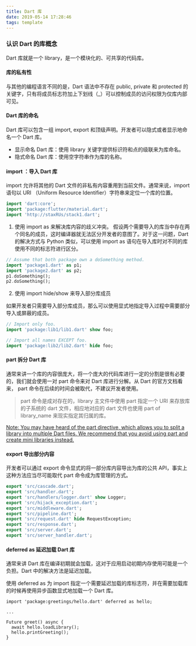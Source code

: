 ```yaml
---
title: Dart 库
date: 2019-05-14 17:28:46
tags: template
---
```


### 认识 Dart 的库概念

Dart 库就是一个 library，是一个模块化的、可共享的代码库。

#### 库的私有性

与其他的编程语言不同的是，Dart 语法中不存在 public, private 和 protected 的关键字，只有将成员标志符加上下划线（_）可以控制成员的访问权限为仅库内部可见。

#### Dart 库的命名

Dart 库可以包含一组 import, export 和顶级声明。开发者可以隐式或者显示地命名一个 Dart 库。

- 显示命名 Dart 库：使用 library 关键字提供标识符和点的级联来为库命名。
- 隐式命名 Dart 库：使用空字符串作为库的名称。

#### import ：导入 Dart 库

import 允许将其他的 Dart 文件的非私有内容重用到当前文件。通常来说，import 语句以 URI （Uniform Resource Identifier）字符串来定位一个库的位置。

```dart
import 'dart:core';
import 'package:flutter/material.dart';
import 'http://staxRUs/stack1.dart';
```

1. 使用 import as 来解决库内容的歧义冲突。
假设两个需要导入的库当中存在两个同名的成员，这时编译器就无法区分开发者的意图了。对于这一问题，Dart 的解决方式与 Python 类似，可以使用 import as 语句在导入库时对不同的库使用不同的标志符进行区分。

```dart
// Assume that both package own a doSomething method. 
import 'package1.dart' as p1;
import 'package2.dart' as p2;
p1.doSomething();
p2.doSomething();
```
2. 使用 import hide/show 来导入部分库成员

如果开发者只需要导入部分库成员，那么可以使用显式地指定导入过程中需要部分导入或屏蔽的成员。

```dart
// Import only foo.
import 'package:lib1/lib1.dart' show foo;

// Import all names EXCEPT foo.
import 'package:lib2/lib2.dart' hide foo;
```

#### part 拆分 Dart 库

通常来讲一个库的内容很庞大，将一个庞大的代码库进行一定的分割是很有必要的，我们就会使用一对 part 命令来对 Dart 库进行分解。从 Dart 的官方文档看来， part 命令在后续的时间会被取代，不建议开发者使用。

> part 命令是成对存在的，library 主文件中使用 part 指定一个 URI 来存放库的子系统的 dart 文件，相应地对应的 dart 文件也使用 part of library_name 来现实指定其归属的库。

[Note: You may have heard of the part directive, which allows you to split a library into multiple Dart files. We recommend that you avoid using part and create mini libraries instead.](https://dart.dev/guides/libraries/create-library-packages#organizing-a-library-package)

#### export 导出部分内容

开发者可以通过 export 命令显式的将一部分库内容导出为库的公共 API，事实上这种方法应当尽可能取代 part 命令成为库管理的方式。
	
```dart
export 'src/cascade.dart';
export 'src/handler.dart';
export 'src/handlers/logger.dart' show Logger;
export 'src/hijack_exception.dart';
export 'src/middleware.dart';
export 'src/pipeline.dart';
export 'src/request.dart' hide RequestException;
export 'src/response.dart';
export 'src/server.dart';
export 'src/server_handler.dart';
```

#### deferred as 延迟加载 Dart 库

通常来讲 Dart 库在编译初期就会加载，这对于应用启动初期内存使用可能是一个负担。Dart 中的解决方法是延迟加载。

使用 deferred as 为 import 指定一个需要延迟加载的库标志符，并在需要加载库的时候再使用异步函数显式地加载一个 Dart 库。

```
import 'package:greetings/hello.dart' deferred as hello;

...

Future greet() async {
  await hello.loadLibrary();
  hello.printGreeting();
}	

```